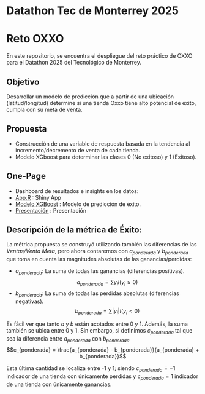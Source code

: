 # Datathon Tec de Monterrey 2025 
# Reto OXXO

En este repositorio, se encuentra el despliegue del reto práctico de OXXO para el Datathon 2025 del Tecnológico de Monterrey.

## Objetivo
Desarrollar un modelo de predicción que a partir de una ubicación (latitud/longitud)
determine si una tienda Oxxo tiene alto potencial de éxito, cumpla con su meta de venta.

## Propuesta
- Construcción de una variable de respuesta basada en la tendencia al incremento/decremento de venta de cada tienda.
- Modelo XGboost para determinar las clases 0 (No exitoso) y 1 (Exitoso).

## One-Page
- Dashboard de resultados e insights en los datos:
- [App.R](https://github.com/FedeSS99/Proyecto-Oxxo-F4/blob/main/app.R) : Shiny App
- [Modelo XGBoost](https://github.com/FedeSS99/Proyecto-Oxxo-F4/blob/main/02_Pruebas_Modelo.R) : Modelo de predicción de éxito.
- [Presentación](https://www.canva.com/design/DAGoY2uC-h8/Xd38-62Gd-gB0yyA6qI98g/view?utm_content=DAGoY2uC-h8&utm_campaign=designshare&utm_medium=link2&utm_source=uniquelinks&utlId=hf2818e8f1e) : Presentación

## Descripción de la métrica de Éxito:
La métrica propuesta se construyó utilizando también las diferencias de las *Ventas/Venta Meta*, pero ahora contaremos con $a_{ponderada}$ y $b_{ponderada}$ que toma en cuenta las magnitudes absolutas de las ganancias/perdidas:
- $a_{ponderada}$: La suma de todas las ganancias (diferencias positivas).
$$a_{ponderada} = \sum y_{i}I(y_{i} \geq 0)$$
- $b_{ponderada}$: La suma de todas las perdidas absolutas (diferencias negativas).
$$b_{ponderada} = \sum |y_{i}|I(y_{i} < 0)$$

Es fácil ver que tanto $a$ y $b$ están acotados entre 0 y 1. Además, la suma también se ubica entre 0 y 1. Sin embargo, si definimos $c_{ponderada}$ tal que sea la diferencia entre $a_{ponderada}$ con $b_{ponderada}$
$$c_{ponderada} = \frac{a_{ponderada} - b_{ponderada}}{a_{ponderada} + b_{ponderada}}$$

Esta última cantidad se localiza entre -1 y 1; siendo $c_{ponderada} = -1$ indicador de una tienda con únicamente perdidas y $c_{ponderada} = 1$ indicador de una tienda con únicamente ganancias.


